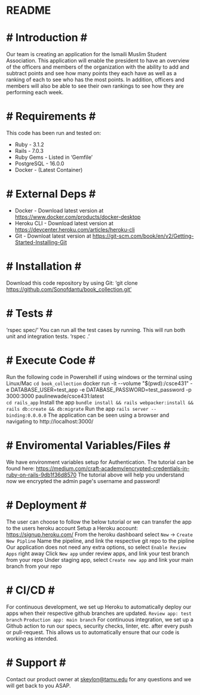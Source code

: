 # README #

# # Introduction # #
Our team is creating an application for the Ismaili Muslim Student Association. This application will enable the president to have an overview of the officers and members of the organization with the ability to add and subtract points and see how many points they each have as well as a ranking of each to see who has the most points. In addition, officers and members will also be able to see their own rankings to see how they are performing each week.

# # Requirements # # 
This code has been run and tested on:
* Ruby - 3.1.2
* Rails - 7.0.3
* Ruby Gems - Listed in ‘Gemfile’
* PostgreSQL - 16.0.0
* Docker - (Latest Container)

# # External Deps # #
* Docker - Download latest version at https://www.docker.com/products/docker-desktop
* Heroku CLI - Download latest version at https://devcenter.heroku.com/articles/heroku-cli
* Git - Downloat latest version at https://git-scm.com/book/en/v2/Getting-Started-Installing-Git

# # Installation # #
Download this code repository by using Git:
‘git clone https://github.com/Sonofdantu/book_collection.git’

# # Tests # #
‘rspec spec/’
You can run all the test cases by running. This will run both unit and integration tests.
‘rspec .’

# # Execute Code # #
Run the following code in Powershell if using windows or the terminal using Linux/Mac
  `cd book_collection`
docker run -it --volume "$(pwd):/csce431" -e DATABASE_USER=test_app -e DATABASE_PASSWORD=test_password -p 3000:3000 paulinewade/csce431:latest	
`cd rails_app`
Install the app
 `bundle install && rails webpacker:install && rails db:create && db:migrate`
Run the app
 `rails server --binding:0.0.0.0`
The application can be seen using a browser and navigating to http://localhost:3000/

# # Enviromental Variables/Files # #
We have environment variables setup for Authentication. The tutorial can be found here: https://medium.com/craft-academy/encrypted-credentials-in-ruby-on-rails-9db1f36d8570
The tutorial above will help you understand now we encrypted the admin page's username and password!

# # Deployment # #
The user can choose to follow the below tutorial or we can transfer the app to the users heroku account
Setup a Heroku account: https://signup.heroku.com/
From the heroku dashboard select `New` -> `Create New Pipline`
Name the pipeline, and link the respective git repo to the pipline
Our application does not need any extra options, so select `Enable Review Apps` right away
Click `New app` under review apps, and link your test branch from your repo
Under staging app, select `Create new app` and link your main branch from your repo

# # CI/CD # #
For continuous development, we set up Heroku to automatically deploy our apps when their respective github branches are updated.
  `Review app: test branch`
  `Production app: main branch`
For continuous integration, we set up a Github action to run our specs, security checks, linter, etc. after every push or pull-request. This allows us to automatically ensure that our code is working as intended.

# # Support # #
Contact our product owner at skeylon@tamu.edu for any questions and we will get back to you ASAP.

